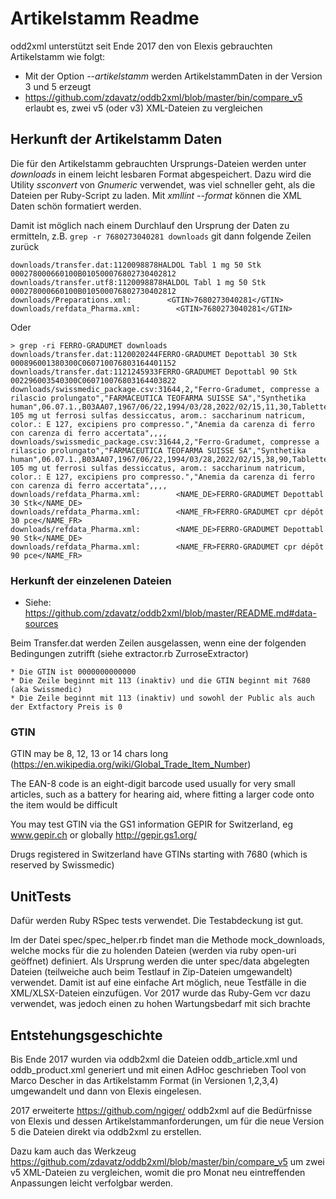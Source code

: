 # Artikelstamm Readme

odd2xml unterstützt seit Ende 2017 den von Elexis gebrauchten Artikelstamm wie folgt:

* Mit der Option _--artikelstamm_ werden ArtikelstammDaten in der Version 3 und 5 erzeugt
* https://github.com/zdavatz/oddb2xml/blob/master/bin/compare_v5 erlaubt es, zwei v5 (oder v3) XML-Dateien zu vergleichen

## Herkunft der Artikelstamm Daten

Die für den Artikelstamm gebrauchten Ursprungs-Dateien werden unter _downloads_ in einem leicht lesbaren Format abgespeichert. Dazu wird die Utility _ssconvert_ von _Gnumeric_ verwendet, was viel schneller geht, als die Dateien per Ruby-Script zu laden. Mit _xmllint --format_ können die XML Daten schön formatiert werden.

Damit ist möglich nach einem Durchlauf den Ursprung der Daten zu ermitteln, z.B. `grep -r 7680273040281 downloads` git dann folgende Zeilen zurück

    downloads/transfer.dat:1120098878HALDOL Tabl 1 mg 50 Stk                           000278000660100B010500076802730402812
    downloads/transfer.utf8:1120098878HALDOL Tabl 1 mg 50 Stk                           000278000660100B010500076802730402812
    downloads/Preparations.xml:        <GTIN>7680273040281</GTIN>
    downloads/refdata_Pharma.xml:        <GTIN>7680273040281</GTIN>

Oder

    > grep -ri FERRO-GRADUMET downloads
    downloads/transfer.dat:1120020244FERRO-GRADUMET Depottabl 30 Stk                   000896001380300C060710076803164401152
    downloads/transfer.dat:1121245933FERRO-GRADUMET Depottabl 90 Stk                   002296003540300C060710076803164403822
    downloads/swissmedic_package.csv:31644,2,"Ferro-Gradumet, compresse a rilascio prolungato","FARMACEUTICA TEOFARMA SUISSE SA","Synthetika human",06.07.1.,B03AA07,1967/06/22,1994/03/28,2022/02/15,11,30,Tablette(n),C,C,C,ferrum(II),"ferrum(II) 105 mg ut ferrosi sulfas dessiccatus, arom.: saccharinum natricum, color.: E 127, excipiens pro compresso.","Anemia da carenza di ferro con carenza di ferro accertata",,,,
    downloads/swissmedic_package.csv:31644,2,"Ferro-Gradumet, compresse a rilascio prolungato","FARMACEUTICA TEOFARMA SUISSE SA","Synthetika human",06.07.1.,B03AA07,1967/06/22,1994/03/28,2022/02/15,38,90,Tablette(n),C,C,C,ferrum(II),"ferrum(II) 105 mg ut ferrosi sulfas dessiccatus, arom.: saccharinum natricum, color.: E 127, excipiens pro compresso.","Anemia da carenza di ferro con carenza di ferro accertata",,,,
    downloads/refdata_Pharma.xml:        <NAME_DE>FERRO-GRADUMET Depottabl 30 Stk</NAME_DE>
    downloads/refdata_Pharma.xml:        <NAME_FR>FERRO-GRADUMET cpr dépôt 30 pce</NAME_FR>
    downloads/refdata_Pharma.xml:        <NAME_DE>FERRO-GRADUMET Depottabl 90 Stk</NAME_DE>
    downloads/refdata_Pharma.xml:        <NAME_FR>FERRO-GRADUMET cpr dépôt 90 pce</NAME_FR>

### Herkunft der einzelenen Dateien

* Siehe: https://github.com/zdavatz/oddb2xml/blob/master/README.md#data-sources

Beim Transfer.dat werden Zeilen ausgelassen, wenn eine der folgenden Bedingungen zutrifft (siehe extractor.rb ZurroseExtractor)

    * Die GTIN ist 0000000000000
    * Die Zeile beginnt mit 113 (inaktiv) und die GTIN beginnt mit 7680 (aka Swissmedic)
    * Die Zeile beginnt mit 113 (inaktiv) und sowohl der Public als auch der Extfactory Preis is 0

### GTIN

GTIN may be  8, 12, 13 or 14 chars long (https://en.wikipedia.org/wiki/Global_Trade_Item_Number)

The EAN-8 code is an eight-digit barcode used usually for very small articles, such as a battery for hearing aid, where fitting a larger code onto the item would be difficult

You may test GTIN via the  GS1 information GEPIR for Switzerland, eg www.gepir.ch or globally http://gepir.gs1.org/

Drugs registered in Switzerland have GTINs starting with 7680 (which is reserved by Swissmedic)


## UnitTests

Dafür werden Ruby RSpec tests verwendet. Die Testabdeckung ist gut.

Im der Datei spec/spec_helper.rb findet man die Methode mock_downloads, welche mocks für die zu holenden Dateien (werden via ruby open-uri geöffnet) definiert. Als Ursprung werden die unter spec/data abgelegten Dateien (teilweiche auch beim Testlauf in Zip-Dateien umgewandelt) verwendet. Damit ist auf eine einfache Art möglich, neue Testfälle in die XML/XLSX-Dateien einzufügen. Vor 2017 wurde das Ruby-Gem vcr dazu verwendet, was jedoch einen zu hohen Wartungsbedarf mit sich brachte

## Entstehungsgeschichte

Bis Ende 2017 wurden via oddb2xml die Dateien oddb_article.xml und oddb_product.xml generiert und mit einen AdHoc geschrieben Tool von Marco Descher in das Artikelstamm Format (in Versionen 1,2,3,4) umgewandelt und dann von Elexis eingelesen.

2017 erweiterte https://github.com/ngiger/ oddb2xml auf die Bedürfnisse von Elexis und dessen Artikelstammanforderungen, um für die neue Version 5 die Dateien direkt via oddb2xml zu erstellen.

Dazu kam auch das Werkzeug https://github.com/zdavatz/oddb2xml/blob/master/bin/compare_v5 um zwei v5 XML-Dateien zu vergleichen, womit die pro Monat neu eintreffenden Anpassungen leicht verfolgbar werden.
